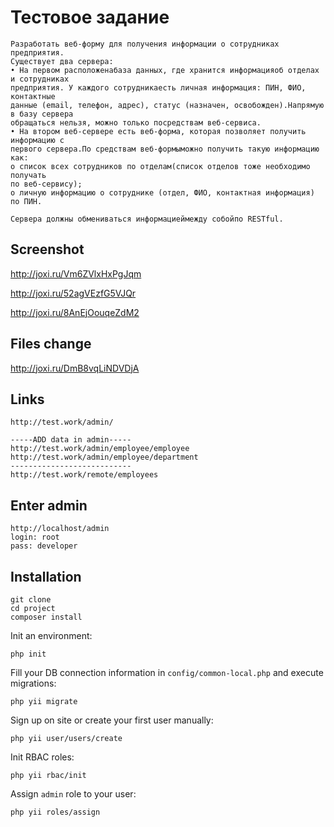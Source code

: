 Тестовое задание
================================

```
Разработать веб-форму для получения информации о сотрудниках предприятия.
Существует два сервера:
• На первом расположенабаза данных, где хранится информацияоб отделах и сотрудниках
предприятия. У каждого сотрудникаесть личная информация: ПИН, ФИО, контактные
данные (email, телефон, адрес), статус (назначен, освобожден).Напрямую в базу сервера
обращаться нельзя, можно только посредствам веб-сервиса.
• На втором веб-сервере есть веб-форма, которая позволяет получить информацию с
первого сервера.По средствам веб-формыможно получить такую информацию как:
o список всех сотрудников по отделам(список отделов тоже необходимо получать
по веб-сервису);
o личную информацию о сотруднике (отдел, ФИО, контактная информация) по ПИН.

Сервера должны обмениваться информациеймежду собойпо RESTful.
```
Screenshot
------
http://joxi.ru/Vm6ZVlxHxPgJqm

http://joxi.ru/52agVEzfG5VJQr

http://joxi.ru/8AnEjOouqeZdM2

Files change
------
http://joxi.ru/DmB8vqLiNDVDjA

Links
------
```
http://test.work/admin/

-----ADD data in admin-----
http://test.work/admin/employee/employee
http://test.work/admin/employee/department
---------------------------
http://test.work/remote/employees
```


Enter admin
------
```
http://localhost/admin
login: root
pass: developer
```


Installation
------
~~~
git clone
cd project
composer install
~~~

Init an environment:

~~~
php init
~~~

Fill your DB connection information in `config/common-local.php` and execute migrations:

~~~
php yii migrate
~~~

Sign up on site or create your first user manually:

~~~
php yii user/users/create
~~~

Init RBAC roles:

~~~
php yii rbac/init
~~~

Assign `admin` role to your user:

~~~
php yii roles/assign
~~~